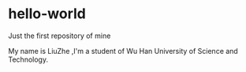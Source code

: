 # hello-world
Just the first repository of mine


My name is LiuZhe ,I'm a student of Wu Han University of Science and Technology.
